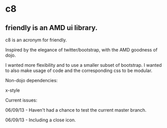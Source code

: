 c8
==

friendly is an AMD ui library.
------------------------------
c8 is an acronym for friendly.

Inspired by the elegance of twitter/bootstrap, with the AMD goodness of dojo. 

I wanted more flexibility and to use a smaller subset of bootstrap. I wanted to also make usage of code and the corresponding css to be modular. 

Non-dojo dependencies:

x-style

Current issues:

06/09/13 - Haven't had a chance to test the current master branch.

06/09/13 - Including a close icon.
